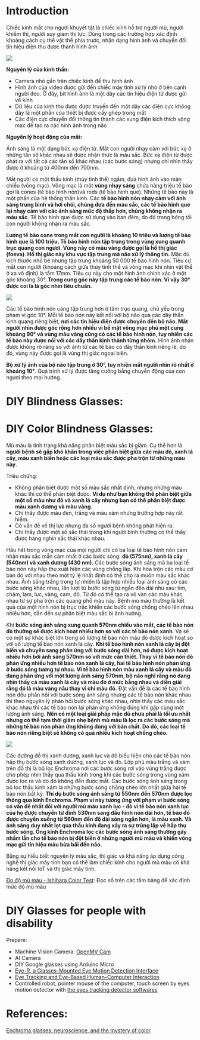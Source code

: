 # Introduction 
Chiếc kính mắt cho người khuyết tật là chiếc kính hỗ trợ người mù, người khiếm thị, người suy giảm thị lực. Dùng trong các trường hợp xác định khoảng cách cụ thể vật thể phía trước, nhận dạng hình ảnh và chuyển đổi tín hiệu điện thu được thành hình ảnh  

![](https://i.ytimg.com/vi/Wdi5-Gr5reI/maxresdefault.jpg)

**Nguyên lý của kính thần:**
+ Camera nhỏ gắn trên chiếc kính để thu hình ảnh
+ Hình ảnh của video được gửi đến chiếc máy tính xử lý nhỏ ở bên cạnh người đeo. Ở đây, bit hình ảnh là một dãy các tín hiệu điện tử được gửi về kính  
+ Dữ liệu của kính thu được được truyền đến một dãy các điện cực không dây là một phần của thiết bị được cấy ghép trong mắt
+ Các điện cực chuyển đổi thông tin thành các xung điện kích thích võng mạc để tạo ra các hình ảnh trong não

**Nguyên lý hoạt động của mắt:**

Ánh sáng là một dạng bức xạ điện từ. Mắt con người nhạy cảm với bức xạ ở những tần số khác nhau sẽ được nhận thức là màu sắc. Bức xạ điện từ được phát ra với tất cả các tần số khác nhau (các bước sóng) nhưng chỉ nhìn thấy được ở khoảng từ 400nm đến 700nm.

Mắt người có một thấu kính (thủy tinh thể) ngắm, đưa hình ảnh vào màn chiếu (võng mạc). Võng mạc là một **vùng nhạy sáng** chứa hàng triệu tế bào gọi là cones (tế bào hình nón)và rods (tế bào hình que). Những tế bào này là một phần của hệ thống thần kinh. Các **tế bào hình nón nhạy cảm với ánh sáng trung bình và hơi chói, chúng đưa đến màu sắc, các tế bào hình que lại nhạy cảm với các ánh sáng mức độ thấp hơn, chúng không nhận ra màu sắc**. Tế bào hình que được sử dụng vào ban đêm, do đó trong bóng tối con người không nhận ra màu sắc.

**Lượng tế bào cone trong mắt con người là khoảng 10 triệu và lượng tế bào hình que là 100 triệu. Tế bào hình nón tập trung trong vùng xung quanh trục quang con ngươi. Vùng này có màu vàng được gọi là hố thị giác (foeva). Hố thị giác này khu vực tập trung mà não xử lý thông tin.** Mặc dù kích thước nhỏ bé nhưng tập trung khoảng 50 000 tế bào hình nón. Tiêu cự mắt con người (khoảng cách giữa thủy tinh thể và võng mạc khi nhìn vật thể ở xa vô định) là tầm 17mm. Tiêu cự này cho một hình ảnh chính xác ở một góc khoảng 30°. **Trong cung góc này tập trung các tế bào nón. Vì vậy 30° được coi là là góc nhìn tiêu chuẩn.**

![](https://thigiacmaytinh.com/wp-content/uploads/2018/06/sagschem.jpeg)

Các tế bào hình nón càng tập trung hơn ở tâm trục quang, chủ yếu trong phạm vi góc 10°. Mỗi tế bào nón này kết nối với bộ não qua các dây thần kinh quang riêng biệt, **nơi các tín hiệu điện được chuyển đến bộ não. Mắt người nhìn được góc rộng hơn nhiều vì bề mặt võng mạc phủ một cung khoảng 90° và vùng màu vàng cũng có các tế bào hình nón, tuy nhiên các tế bào này được nối với các dây thần kinh thành từng nhóm.** Hình ảnh nhận được không rõ ràng so với ảnh từ các tế bào có dây thần kinh riêng lẻ, do đó, vùng này được gọi là vùng thị giác ngoại biên.

**Bộ xử lý ảnh của bộ não tập trung ở 30°, tuy nhiên mắt người nhìn rõ nhất ở khoảng 10°**. Quá trình xử lý được tăng cường bằng chuyển động của con ngươi theo mọi hướng.
# DIY Blindness Glasses:

# DIY Color Blindness Glasses:
Mù màu là tình trạng khả năng phân biệt màu sắc bị giảm. Cụ thể hơn là **người bệnh sẽ gặp khó khăn trong việc phân biệt giữa các màu đỏ, xanh lá cây, màu xanh biển hoặc các loại màu sắc được pha trộn từ những màu này**. 

Triệu chứng:
+ Không phân biệt được một số màu sắc nhất định, nhưng những màu khác thì có thể phân biệt được. **Ví dụ như bạn không thể phân biệt giữa một số màu như đỏ và xanh lá cây nhưng bạn có thể phân biệt được màu xanh dương và màu vàng**.
+ Chỉ thấy được màu đen, trắng và màu xám nhưng trường hợp này rất hiếm.
+ Có vấn đề về thị lực nhưng đa số người bệnh không phát hiện ra.
+ Chỉ thấy được một số sắc thái trong khi người bình thường có thể thấy được hàng nghìn sắc thái khác nhau.

Hầu hết trong võng mạc của mọi người chỉ có ba loại tế bào hình nón cảm nhận màu sắc mẫn cảm nhất ở các bước sóng: **đỏ (575nm), xanh lá cây (540nm) và xanh dương (430 nm).** Các bước sóng ánh sáng mà ba loại tế bào nón này hấp thụ xuất hiện các vùng chồng lấp. Khi hòa trộn các màu cơ bản đó với nhau theo một tỷ lệ nhất định có thể cho ra muôn màu sắc khác nhau. Ánh sáng trắng trong tự nhiên là tập hợp nhiều loại ánh sáng có các bước sóng khác nhau, lần lượt từ bước sóng từ ngắn đến dài như sau: tím, chàm, lam, lục, vàng, cam, đỏ. Từ đó có thể tạo ra vô vàn các màu khác nhau từ sự pha trộn các quang phổ màu này. Bệnh mù màu thường là kết quả của một hình nón bị trục trặc khiến các bước sóng chồng chéo lên nhau nhiều hơn, dẫn đến sự phân biệt màu sắc bị ảnh hưởng. 

Khi **bước sóng ánh sáng xung quanh 570nm chiếu vào mắt, các tế bào nón đỏ thường sẽ được kích hoạt nhiều hơn so với các tế bào nón xanh**. Và sẽ có một sự khác biệt lớn trong số lượng tế bào nón màu đỏ được kích hoạt so với số lượng tế bào nón xanh lá cây. **Khi tế bào hình nón xanh lá cây bị đột biến và chuyển sang phản ứng với bước sóng dài hơn, nó được kích hoạt nhiều hơn bởi ánh sáng 570nm so với mức cần thiết. Thay vì tế bào nón đỏ phản ứng nhiều hơn tế bào nón xanh lá cây, hai tế bào hình nón phản ứng ở bước sóng tương tự nhau. Vì tế bào hình nón màu xanh lá cây và màu đỏ đang phản ứng với một lượng ánh sáng 570nm, bộ não nghĩ rằng nó đang nhìn thấy cả màu xanh lá cây và màu đỏ ở mức bằng nhau và diễn giải rằng đó là màu vàng nâu thay vì chỉ màu đỏ.** Đặt vấn đề là các tế bào hình nón đều phản hồi với bước sóng ánh sáng nhưng các tế bào nón khác nhau thì theo nguyên lý phản hồi bước sóng khác nhau, nhìn thấy các màu sắc khác nhau thì các tế bào nón lại phản ứng không đúng khi gặp cùng một lượng ánh sáng. **Nên có một loại giải pháp mặc dù chưa phải là tối ưu nhất nhưng có thể tạm thời giảm nhẹ bệnh mù màu là lọc ra các bước sóng mà những tế bào nón phản ứng không đúng với bản chất. Do đó, các loại tế bào nón riêng biệt sẽ không có quá nhiều kích hoạt chồng chéo.**

![](https://i2.wp.com/www.blakeporterneuro.com/wp-content/uploads/2015/08/enchromacx.png)

Các đường đồ thị xanh dương, xanh lục và đỏ biểu hiện cho các tế bào nón hấp thụ bước sóng xanh dương, xanh lục và đỏ. Lớp phủ màu trắng và xám trên đồ thị là bộ lọc Enchroma nơi các bước sóng rơi vào vùng trắng được cho phép nhìn thấy qua thấu kính trong khi các bước sóng trong vùng xám được lọc ra và do đó không đến được mắt. Các bước sóng ánh sáng trong bộ lọc thấu kính xám là những bước sóng chồng chéo lớn nhất giữa hai tế bào nón bất kỳ. **Thí dụ bước sóng ánh sáng từ 550nm đến 570nm được lọc thông qua kính Enchroma. Phạm vi này tương ứng với phạm vi bước sóng có vấn đề nhất đối với người mù màu xanh lục - đỏ vì tế bào nón xanh lục của họ được chuyển từ đỉnh 530nm sang đầu hình nón dài hơn, tế bào đỏ được chuyển xuống từ 560nm đến độ dài sóng ngắn hơn, là màu xanh. Và ánh sáng duy nhất lọt qua thấu kính đang xảy ra sự trùng lặp về hấp thụ bước sóng. Ống kính Enchroma lọc các bước sóng ánh sáng thường gây nhầm lẫn cho tế bào nón bị đột biến ở những người mù màu và khiến võng mạc gửi tín hiệu màu bừa bãi đến não.**

Bằng sự hiểu biết nguyên lý màu sắc, thị giác và khả năng áp dụng công nghệ thị giác máy tính bạn có thể làm chiếc kính cho người mù màu có khả năng kết nối IoT và thị giác máy tính.

[Đo độ mù màu - Ishihara Color Test](https://www.colour-blindness.com/colour-blindness-tests/ishihara-colour-test-plates/): Đọc số trên các tấm bảng để xác định mức độ mù màu
# DIY Glasses for people with disability
Prepare:
+ Machine Vision Camera: [OpenMV Cam](https://www.kickstarter.com/projects/1798207217/openmv-cam-h7-machine-vision-w-micropython) 
+ AI Camera 
+ DIY Google glasses using Arduino Micro
+ [Eye-R, a Glasses-Mounted Eye Motion Detection Interface](https://dl.acm.org/citation.cfm?id=634176)
+ [Eye Tracking and Eye-Based Human–Computer Interaction](https://perceptual.mpi-inf.mpg.de/files/2014/07/majaranta14_apc.pdf)
+ Controlled robot, pointer mouse of the computer, touch screen by eyes motion detector with [the eyes tracking detector softwares](https://imotions.com/blog/free-eye-tracking-software/)

# References:
[Enchroma glasses, neuroscience, and the mystery of color](http://www.blakeporterneuro.com/enchroma-neuroscience-color/)
